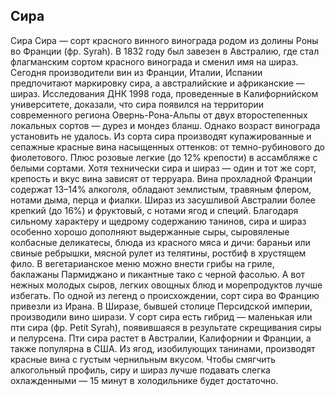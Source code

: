 ## Сира 

Сира
Сирa — сорт красного винного винограда родом из долины Роны во Франции (фр. Syrah). В 1832 году был завезен в Австралию, где стал флагманским сортом красного винограда и сменил имя на шираз. Сегодня производители вин из Франции, Италии, Испании предпочитают маркировку сира, а австралийские и африканские — шираз.
Исследования ДНК 1998 года, проведенные в Калифорнийском университете, доказали, что сира появился на территории современного региона Овернь-Рона-Альпы от двух второстепенных локальных сортов — дурез и мондез бланш. Однако возраст винограда установить не удалось.
Из сорта сира производят купажированные и сепажные красные вина насыщенных оттенков: от темно-рубинового до фиолетового. Плюс розовые легкие (до 12% крепости) в ассамбляже с белыми сортами. Хотя технически сира и шираз — один и тот же сорт, крепость и вкус вина зависят от терруара. Вина прохладной Франции содержат 13–14% алкоголя, обладают землистым, травяным флером, нотами дыма, перца и фиалки. Шираз из засушливой Австралии более крепкий (до 16%) и фруктовый, с нотами ягод и специй.
Благодаря сильному характеру и щедрому содержанию танинов, сира и шираз особенно хорошо дополняют выдержанные сыры, сыровяленые колбасные деликатесы, блюда из красного мяса и дичи: бараньи или свиные ребрышки, мясной рулет из телятины, ростбиф в хрустящем фило. В вегетарианское меню можно внести грибы на гриле, баклажаны Пармиджано и пикантные тако с черной фасолью. А вот нежных молодых сыров, легких овощных блюд и морепродуктов лучше избегать.
По одной из легенд о происхождении, сорт сира во Францию привезли из Ирана. В Ширазе, бывшей столице Персидской империи, производили вино ширази.
У сорт сира есть гибрид — маленькая или пти сира (фр. Petit Syrah), появившаяся в результате скрещивания сиры и пелурсена. Пти сира растет в Австралии, Калифорнии и Франции, а также популярна в США. Из ягод, изобилующих танинами, производят красные вина с густым чернильным вкусом.
Чтобы смягчить алкогольный профиль, сиру и шираз лучше подавать слегка охлажденными — 15 минут в холодильнике будет достаточно.
